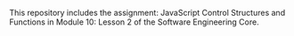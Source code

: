 This repository includes the assignment: JavaScript Control Structures and Functions in Module 10: Lesson 2 of the Software Engineering Core.